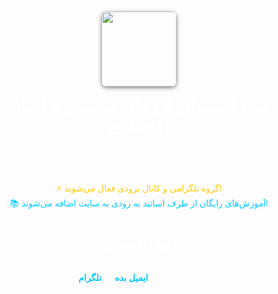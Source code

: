 <!DOCTYPE html>
<html lang="fa">
<head>
<meta charset="UTF-8">
<title>نرخ ارز و اخبار اقتصادی</title>
<style>
  body {
    font-family: sans-serif;
    background-image: url('https://images.unsplash.com/photo-1627485044552-9942a2f0f153?auto=format&fit=crop&w=1950&q=80');
    background-size: cover;
    background-position: center;
    color: #fff;
    text-align: center;
    padding: 30px;
  }
  header img { width: 120px; border-radius: 8px; box-shadow: 0 2px 6px rgba(0,0,0,0.5); }
  h1 { margin-top: 15px; color: #fff; }

  /* کارت های ارز دیجیتال */
  .crypto-grid { display: flex; flex-wrap: wrap; justify-content: center; gap: 15px; margin-bottom: 20px; }
  .crypto-card {
    background: rgba(0,0,0,0.7);
    padding: 10px 15px;
    border-radius: 10px;
    text-align: center;
    width: 120px;
    box-shadow: 0 2px 6px rgba(0,0,0,0.5);
    color: #fff;
  }
  .crypto-card img { width: 36px; height: 36px; margin-bottom: 5px; }
  .crypto-card .name { font-weight: bold; margin-bottom: 3px; }
  .crypto-card .price { font-size: 14px; }
  .crypto-card .change { font-size: 12px; }
  .up { color: #00ff00; }
  .down { color: #ff3333; }

  /* اخبار اقتصادی */
  .news-item {
    background: rgba(255,255,255,0.85);
    color: #000;
    padding: 15px;
    margin: 10px auto;
    border-radius: 8px;
    max-width: 800px;
    text-align:right;
    box-shadow:0 2px 6px rgba(0,0,0,0.2);
  }
  .news-title { font-weight: bold; font-size: 18px; }
  .news-time { color: #555; font-size: 14px; margin-top: 5px; }

  .announcement, .feedback {
    margin: 15px auto;
    font-size: 16px;
    background: rgba(0,0,0,0.6);
    display: inline-block;
    padding: 12px 20px;
    border-radius: 8px;
    box-shadow: 0 2px 6px rgba(0,0,0,0.5);
  }
  .feedback a { text-decoration: none; color: #00ccff; font-weight: bold; margin: 0 5px; }
</style>
</head>
<body>

<header>
  <img src="https://upload.wikimedia.org/wikipedia/commons/5/5c/Flag_of_Afghanistan_%282004%E2%80%932021%29.svg" alt="پرچم افغانستان">
  <h1>نرخ لحظه‌ای ارزهای دیجیتال و اخبار اقتصادی</h1>
</header>

<!-- کارت های ارز دیجیتال -->
<div class="crypto-grid" id="crypto-grid">
  <div>در حال بارگذاری...</div>
</div>

<!-- پیام های اطلاع رسانی -->
<div class="announcement" style="color:#ffcc00;">
  ⚡ گروه تلگرامی و کانال بزودی فعال می‌شوند!
</div>
<div class="announcement" style="color:#00ccff;">
  📚 آموزش‌های رایگان از طرف اساتید به زودی به سایت اضافه می‌شوند!
</div>

<!-- اخبار اقتصادی -->
<h2 style="margin-top:40px;">اخبار اقتصادی</h2>
<div id="news">
  <div>در حال بارگذاری...</div>
</div>

<!-- لینک ها -->
<div class="feedback">
  💡 پیشنهادی داری؟  
  <a href="mailto:Bhack050@gmail.com">ایمیل بده</a> | 
  <a href="https://t.me/h4mid_fx" target="_blank">تلگرام</a>
</div>

<script>
// ارزهای دیجیتال
const cryptoSymbols = [
  {name:"بیتکوین", binance:"BTCUSDT", logo:"https://cryptologos.cc/logos/bitcoin-btc-logo.png"},
  {name:"اتریوم", binance:"ETHUSDT", logo:"https://cryptologos.cc/logos/ethereum-eth-logo.png"},
  {name:"ترون", binance:"TRXUSDT", logo:"https://cryptologos.cc/logos/tron-trx-logo.png"},
  {name:"دوج", binance:"DOGEUSDT", logo:"https://cryptologos.cc/logos/dogecoin-doge-logo.png"},
  {name:"XRP", binance:"XRPUSDT", logo:"https://cryptologos.cc/logos/xrp-xrp-logo.png"}
];
const fiatSymbols = [
  {name:"دلار آمریکا", code:"USD"},
  {name:"یورو", code:"EUR"},
  {name:"پوند", code:"GBP"}
];

// بارگذاری نرخ ارزها
async function loadCrypto(){
  const grid = document.getElementById('crypto-grid');
  grid.innerHTML = '';
  for(let sym of cryptoSymbols){
    try{
      const resPrice = await fetch(`https://api.binance.com/api/v3/ticker/price?symbol=${sym.binance}`);
      const priceData = await resPrice.json();
      const price = parseFloat(priceData.price).toFixed(4);

      const res24h = await fetch(`https://api.binance.com/api/v3/ticker/24hr?symbol=${sym.binance}`);
      const changeData = await res24h.json();
      const change = parseFloat(changeData.priceChangePercent).toFixed(2);
      const cls = change >= 0 ? "up":"down";

      const card = document.createElement('div');
      card.className = 'crypto-card';
      card.innerHTML = `
        <img src="${sym.logo}" alt="${sym.name}">
        <div class="name">${sym.name}</div>
        <div class="price">${price} USDT</div>
        <div class="change ${cls}">${change}%</div>
      `;
      grid.appendChild(card);
    }catch(err){
      const errDiv = document.createElement('div');
      errDiv.textContent = `خطا در دریافت ${sym.name}`;
      grid.appendChild(errDiv);
      console.error(err);
    }
  }

  // نرخ ارزهای فیات
  try{
    const resFiat = await fetch('https://api.exchangerate.host/latest?base=USD&symbols=AFN,EUR,GBP');
    const dataFiat = await resFiat.json();
    const afnRateUSD = dataFiat.rates.AFN;
    const afnRateEUR = dataFiat.rates.AFN / dataFiat.rates.EUR;
    const afnRateGBP = dataFiat.rates.AFN / dataFiat.rates.GBP;

    for(let fiat of fiatSymbols){
      let priceAFN = 0;
      if(fiat.code==="USD") priceAFN = afnRateUSD.toFixed(2);
      if(fiat.code==="EUR") priceAFN = afnRateEUR.toFixed(2);
      if(fiat.code==="GBP") priceAFN = afnRateGBP.toFixed(2);

      const card = document.createElement('div');
      card.className = 'crypto-card';
      card.innerHTML = `
        <div class="name">${fiat.name}</div>
        <div class="price">${priceAFN} AFN</div>
        <div class="change">-</div>
      `;
      grid.appendChild(card);
    }
  }catch(err){console.error(err);}
}
loadCrypto();
setInterval(loadCrypto,10000);

// بارگذاری اخبار اقتصادی فارسی با RSS
async function loadNews(){
  const rssUrl = 'https://www.farsnews.ir/rss/economy';
  const apiUrl = `https://api.rss2json.com/v1/api.json?rss_url=${encodeURIComponent(rssUrl)}`;
  
  try{
    const res = await fetch(apiUrl);
    const data = await res.json();
    const newsDiv = document.getElementById('news');
    newsDiv.innerHTML = '';
    data.items.forEach(item=>{
      const div = document.createElement('div');
      div.className = 'news-item';
      div.innerHTML = `
        <div class="news-title"><a href="${item.link}" target="_blank">${item.title}</a></div>
        <div class="news-time">${new Date(item.pubDate).toLocaleString('fa-IR')}</div>
      `;
      newsDiv.appendChild(div);
    });
  }catch(err){
    document.getElementById('news').innerHTML = 'خطا در بارگذاری اخبار';
    console.error(err);
  }
}
loadNews();
setInterval(loadNews, 5*60*1000);
</script>

</body>
</html>
